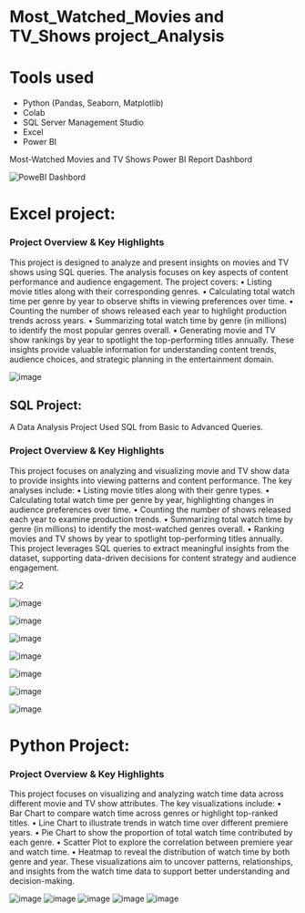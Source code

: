 # Most_Watched_Movies and TV_Shows project_Analysis
# Tools used 
* Python (Pandas, Seaborn, Matplotlib)
* Colab
* SQL Server Management Studio
* Excel
* Power BI

Most-Watched Movies and TV Shows Power BI Report Dashbord

![PoweBI Dashbord](https://github.com/user-attachments/assets/b7709b46-2abf-4adc-a33c-df991663ed5f)

# Excel project: 
### Project Overview & Key Highlights
This project is designed to analyze and present insights on movies and TV shows using SQL queries. The analysis focuses on key aspects of content performance and audience engagement. The project covers:
•	Listing movie titles along with their corresponding genres.
•	Calculating total watch time per genre by year to observe shifts in viewing preferences over time.
•	Counting the number of shows released each year to highlight production trends across years.
•	Summarizing total watch time by genre (in millions) to identify the most popular genres overall.
•	Generating movie and TV show rankings by year to spotlight the top-performing titles annually.
These insights provide valuable information for understanding content trends, audience choices, and strategic planning in the entertainment domain.

![image](https://github.com/user-attachments/assets/0c8d5ebe-f28d-4066-8304-94c552998a87)

## SQL Project:
 A Data Analysis Project Used SQL from Basic to Advanced Queries.
### Project Overview & Key Highlights
This project focuses on analyzing and visualizing movie and TV show data to provide insights into viewing patterns and content performance. The key analyses include:
•	Listing movie titles along with their genre types.
•	Calculating total watch time per genre by year, highlighting changes in audience preferences over time.
•	Counting the number of shows released each year to examine production trends.
•	Summarizing total watch time by genre (in millions) to identify the most-watched genres overall.
•	Ranking movies and TV shows by year to spotlight top-performing titles annually.
This project leverages SQL queries to extract meaningful insights from the dataset, supporting data-driven decisions for content strategy and audience engagement.


![2](https://github.com/user-attachments/assets/8588410b-2a77-4da2-8599-b37c4cba9f5e)

![image](https://github.com/user-attachments/assets/d38a60b4-1978-4607-a845-851576cd1386)

![image](https://github.com/user-attachments/assets/ad4b8599-1d8e-49d6-be3c-e36d7232b924)

![image](https://github.com/user-attachments/assets/9e172642-140e-4e49-ae9c-a64ed81a4e51)

![image](https://github.com/user-attachments/assets/788fb630-6ced-46af-b61e-29cfd9b8de11)

![image](https://github.com/user-attachments/assets/3ff5f80f-65ad-4c8e-b303-184405683b67)

![image](https://github.com/user-attachments/assets/3bad52c1-d06e-4805-bfee-a64c5fd295c0)

![image](https://github.com/user-attachments/assets/3559037d-c007-4fe0-b630-eb783b0dc67b)



# Python Project: 
### Project Overview & Key Highlights
This project focuses on visualizing and analyzing watch time data across different movie and TV show attributes. The key visualizations include:
•	Bar Chart to compare watch time across genres or highlight top-ranked titles.
•	Line Chart to illustrate trends in watch time over different premiere years.
•	Pie Chart to show the proportion of total watch time contributed by each genre.
•	Scatter Plot to explore the correlation between premiere year and watch time.
•	Heatmap to reveal the distribution of watch time by both genre and year.
These visualizations aim to uncover patterns, relationships, and insights from the watch time data to support better understanding and decision-making.


![image](https://github.com/user-attachments/assets/83a668a8-9d8f-46dd-8118-1af01b34f8d8)
![image](https://github.com/user-attachments/assets/80e51e4d-1720-419c-9501-40b9a660232a)
![image](https://github.com/user-attachments/assets/278242a1-28e6-484e-9882-7358f3c2a3de)
![image](https://github.com/user-attachments/assets/75951ed9-d7a9-4c36-91bb-8905c8637f99)
![image](https://github.com/user-attachments/assets/29aa369f-b8dd-4be5-83e9-042fb6480cfa)






